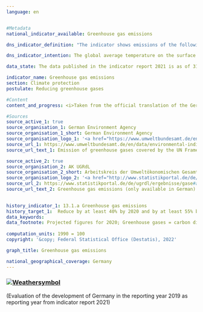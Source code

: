 ```yaml
---
language: en    


#Metadata    
national_indicator_available: Greenhouse gas emissions    

dns_indicator_definition: "The indicator shows emissions of the following greenhouse gases (substances or substance groups) in CO<sub>2</sub> equivalents: carbon dioxide (CO<sub>2</sub>), methane (CH<sub>4</sub>), nitrous oxide (N<sub>2</sub>O), nitrogen trifluoride (NF<sub>3</sub>), hydrofluorocarbons (HFCs), perfluorocarbons (PFCs) and sulphur hexafluoride (SF<sub>6</sub>)."    

dns_indicator_intention: The global average temperature on the surface of the Earth is continuously rising due to the increasing concentration of carbon dioxide and other greenhouse gases in the atmosphere, which is already having a detectable impact on the climate system today. The German Government therefore aims to lower greenhouse gas emissions in Germany by at least 40% compared with 1990 by 2020 and by at least 55% by 2030. The intention is to achieve greenhouse gas neutrality by 2050.    

data_state: The data published in the indicator report 2021 is as of 31.12.2020. The data shown on the DNS-Online-Platform is updated regularly, so that more current data may be available online than published in the indicator report 2021.    

indicator_name: Greenhouse gas emissions    
section: Climate protection    
postulate: Reducing greenhouse gases    

#Content    
content_and_progress: <i>Taken from the official translation of the German Sustainable Development Strategy</i><br><br>So that the various greenhouse gases can be collated into a single index, they are each expressed in CO<sub>2</sub> equivalents, which means that their mass is converted into the amount of CO<sub>2</sub> that would have an equivalent effect on global warming. However, this cumulative reporting obscures the development of each greenhouse gas on its own, as a negative trend in one can be balanced out by the positive trend in another.<br><br>The data are provided annually by the Federal Environment Agency as part of the reporting required under the United Nations Framework Convention on Climate Change (UNFCCC) and the Kyoto Protocol. The measuring and reporting of emissions is subject to a comprehensive quality-management regime.<br><br>The emissions are calculated in accordance with the territoriality or production principle.<br><br>The largest emitters of greenhouse gases and air pollutants within Germany were therefore identified, and the quantity of their emissions under certain circumstances was investigated. A specific emissions factor derived from those findings was then multiplied by the emitter’s activity data to arrive at the overall quantity of emissions. It should be noted that, in accordance with the Kyoto Protocol, the indicator does not show carbon dioxide emissions arising from land use, land-use change and forestry (LULUCF). Maritime shipping and international aviation are also excluded from the calculation. Looking at developments between 2015 and 2019, it is clear that the indicator has not progressed in a stable manner. In 2015 and 2016, greenhouse-gas emissions rose slightly, by 0.3 and 0.2 percentage points respectively. Since 2017, however, they have sunk noticeably, by 1.2 percentage points in 2017 and 2.9 percentage points in 2018. Over the long term, the projected figures for 2019 from the Federal Environment Agency show a total reduction of 35.7% compared with 1990. If the trend seen over the last five reporting years continues, the target for 2020 – a reduction of 40% compared with 1990 – is unlikely to be reached.<br><br>By far the greatest share of total greenhouse-gas emissions in 2019 was carbon dioxide, at 87.7%, compared with 84.1% in 1990. Most recently, methane accounted for 6.2% of the total, with nitrous oxide on 4.3%, HFCs on 1.3% and sulphur hexafluoride on 0.5% (the latter two being figures for 2017). By far the largest proportion of CO<sub>2</sub> emissions arise from the generation of electricity and heat. Methane and nitrous oxide are emitted primarily by agricultural production.    

#Sources    
source_active_1: true
source_organisation_1: German Environment Agency
source_organisation_1_short: German Environment Agency
source_organisation_logo_1: '<a href="https://www.umweltbundesamt.de/en"><img src="https://g205sdgs.github.io/sdg-indicators/public/LogosEn/uba.png" alt=" German Environment Agency" title="Click here to visit the homepage of the organization" style="border: transparent"/></a>'
source_url_1: https://www.umweltbundesamt.de/en/data/environmental-indicators/indicator-greenhouse-gas-emissions                        
source_url_text_1: Emission of greenhouse gases covered by the UN Framework Convention on Climate                        

source_active_2: true
source_organisation_2: AK UGRdL
source_organisation_2_short: Arbeitskreis der Umweltökonomischen Gesamtrechnungen der Länder
source_organisation_logo_2: '<a href="http://www.statistikportal.de/de/ugrdl/der-ak-ugrdl"><img src="https://g205sdgs.github.io/sdg-indicators/public/LogosEn/akugrdl.png" alt=" Arbeitskreis der Umweltökonomischen Gesamtrechnungen der Länder" title="Click here to visit the homepage of the organization" style="border: transparent"/></a>'
source_url_2: https://www.statistikportal.de/de/ugrdl/ergebnisse/gase#alle-ergebnisse                        
source_url_text_2: Greenhouse gas emissions (only available in German)                        
    

history_indicator_1: 13.1.a Greenhouse gas emissions                    
history_target_1:  Reduce by at least 40% by 2020 and by at least 55% by 2030, in each case compared to 1990; greenhouse gas neutrality to be achieved by 2050    
data_keywords:    
data_footnote: Projected figures for 2020; Greenhouse gases = carbon dioxide (CO&#8322;), methane (CH&#8324;), nitrous oxide (N&#8322;O), sulphur hexafluoride (SF&#8326;), nitrogen trifluoride (NF&#8323;), hydrofluorocarbons (HFCs) and perfluorocarbons (PFCs)    
    
computation_units: 1990 = 100    
copyright: '&copy; Federal Statistical Office (Destatis), 2022'    

graph_title: Greenhouse gas emissions    

national_geographical_coverage: Germany    
---    
```

<div>
  <div class="my-header">
    <h3>
      <a href="https://sustainabledevelopment-deutschland.github.io/en/status/"><img src="https://g205sdgs.github.io/sdg-indicators/public/Wettersymbole/Wolke.png" title="The indicator is 'off track'. Although it is developing in the desired direction, the target will be missed significantly if the development continues." alt="Weathersymbol" />
      </a>
    </h3>
  </div>
  <div class="my-header-note">
    <span> (Evaluation of the development of Germany in the reporting year 2019 as reporting year from indicator report 2021)</span>
  </div>
</div>